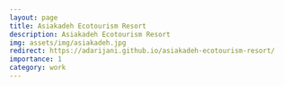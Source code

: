 ```yaml
---
layout: page
title: Asiakadeh Ecotourism Resort
description: Asiakadeh Ecotourism Resort
img: assets/img/asiakadeh.jpg
redirect: https://adarijani.github.io/asiakadeh-ecotourism-resort/
importance: 1
category: work
---
```


